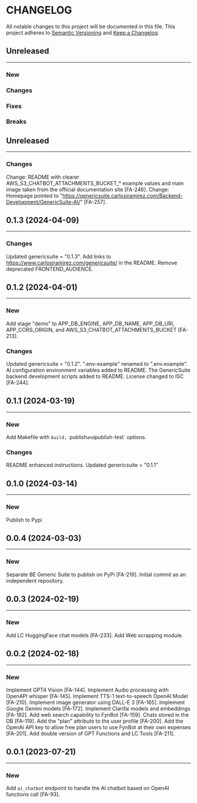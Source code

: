# CHANGELOG

All notable changes to this project will be documented in this file.
This project adheres to [Semantic Versioning](http://semver.org/) and [Keep a Changelog](http://keepachangelog.com/).



## Unreleased
---

### New

### Changes

### Fixes

### Breaks


## Unreleased
---

### Changes
Change: README with clearer AWS_S3_CHATBOT_ATTACHMENTS_BUCKET_* example values and main image taken from the official documentation site [FA-246].
Change: Homepage pointed to "https://genericsuite.carlosjramirez.com/Backend-Development/GenericSuite-AI/" [FA-257].


## 0.1.3 (2024-04-09)
---

### Changes
Updated genericsuite = "0.1.3".
Add links to https://www.carlosjramirez.com/genericsuite/ in the README.
Remove deprecated FRONTEND_AUDIENCE.


## 0.1.2 (2024-04-01)
---

### New
Add stage "demo" to APP_DB_ENGINE, APP_DB_NAME, APP_DB_URI, APP_CORS_ORIGIN, and AWS_S3_CHATBOT_ATTACHMENTS_BUCKET [FA-213].

### Changes
Updated genericsuite = "0.1.2".
".env-example" renamed to ".env.example".
AI configuration environment variables added to README.
The GenericSuite backend development scripts added to README.
License changed to ISC [FA-244].


## 0.1.1 (2024-03-19)
---

### New
Add Makefile with `build, `publish` and `publish-test` options.

### Changes
README enhanced instructions.
Updated genericsuite = "0.1.1"


## 0.1.0 (2024-03-14)
---

### New
Publish to Pypi


## 0.0.4 (2024-03-03)
---

### New
Separate BE Generic Suite to publish on PyPi [FA-219].
Initial commit as an independent repository.


## 0.0.3 (2024-02-19)
---

### New
Add LC HuggingFace chat models [FA-233].
Add Web scrapping module.


## 0.0.2 (2024-02-18)
---

### New
Implement GPT4 Vision [FA-144].
Implement Audio processing with OpenAPI whisper [FA-145].
Implement TTS-1 text-to-speech OpenAI Model [FA-210].
Implement image generator using DALL-E 3 [FA-165].
Implement Google Gemini models [FA-172].
Implement Clarifai models and embeddings [FA-182].
Add web search capability to FynBot [FA-159].
Chats stored in the DB [FA-119].
Add the "plan" attribute to the user profile [FA-200].
Add the OpenAi API key to allow free plan users to use FynBot at their own expenses [FA-201].
Add double version of GPT Functions and LC Tools [FA-211].


## 0.0.1 (2023-07-21)
---

### New
Add `ai_chatbot` endpoint to handle the AI chatbot based on OpenAI functions call [FA-93].
